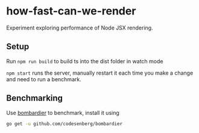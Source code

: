# how-fast-can-we-render
Experiment exploring performance of Node JSX rendering.

## Setup

Run `npm run build` to build ts into the dist folder in watch mode

`npm start` runs the server, manually restart it each time you make a change and need to run a benchmark.

## Benchmarking

Use [bombardier](https://github.com/codesenberg/bombardier) to benchmark, install it using
```sh
go get -u github.com/codesenberg/bombardier
```

